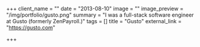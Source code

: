 +++
client_name = ""
date = "2013-08-10"
image = ""
image_preview = "/img/portfolio/gusto.png"
summary = "I was a full-stack software engineer at Gusto (formerly ZenPayroll.)"
tags = []
title = "Gusto"
external_link = "https://gusto.com"

+++

